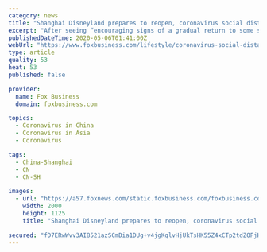 ```yaml
---
category: news
title: "Shanghai Disneyland prepares to reopen, coronavirus social distancing measures will be in place"
excerpt: "After seeing “encouraging signs of a gradual return to some sense of normalcy in China”, the Walt Disney Company announced Shanghai Disneyland will begin a phased reopening on May 11 with social distancing measures put in place to mitigate the spread of the coronavirus pandemic."
publishedDateTime: 2020-05-06T01:41:00Z
webUrl: "https://www.foxbusiness.com/lifestyle/coronavirus-social-distancing-measures-to-be-put-in-place-as-shanghai-disney-prepares-to-reopen-on-may-11"
type: article
quality: 53
heat: 53
published: false

provider:
  name: Fox Business
  domain: foxbusiness.com

topics:
  - Coronavirus in China
  - Coronavirus in Asia
  - Coronavirus

tags:
  - China-Shanghai
  - CN
  - CN-SH

images:
  - url: "https://a57.foxnews.com/static.foxbusiness.com/foxbusiness.com/content/uploads/2020/02/0/0/AP20025275984129.jpg?ve=1&tl=1"
    width: 2000
    height: 1125
    title: "Shanghai Disneyland prepares to reopen, coronavirus social distancing measures will be in place"

secured: "fD7ERwWvv3AI8521azSCmDia1DUg+v4jgKqlvHjUkTsHK55Z4xCTp2tdZOFjK1EGFeojfSz+u2JHmG0Q1/4O5Qi6sXUF2eahQSgEz4y6mti3AIXEF8HNH+FtWaPAIEEiL29+ZFgrVDGGv0lRpUfLHRj7sxZpxnu7uwanCKgLETCbS0oRdUN3nHwAEQ8YIijFw2U+c/2awqyvdau+DZIvnv0yiGT/YaEWRavAWYiHNxN5Onw6CePY+GyvNJL79GxhCf8Zx+PVR3vdoQCnkWb0bOLuxYe/jRPCBPKbaUTDl/IF7tNu0hMN3ZfXhLwowScIRXNPLKjbfGUY5hs9Vf/5qrDUVQ4mKSSbqcRrLPHpFD/2mFzwwTrxHMijqQd6LnMkXmWHJclQFbHLmRVzx9zma3XbP+7GDejaUvD3QVKniMP81rB01vWBgBl+wvQ97esikZhCQlKkVNIbwQ0u0eS8qHLkJFJw/efK7eqkgNlE8Jg=;JeocdKPf2KtJOpIkXzPymA=="
---
```


